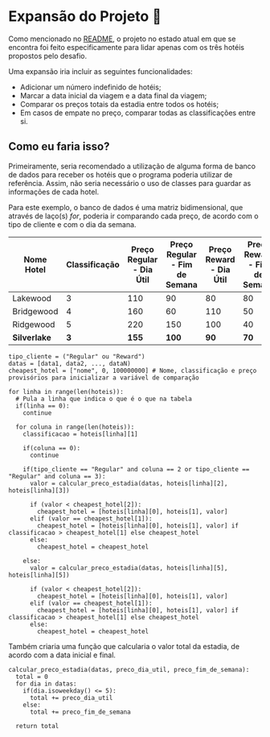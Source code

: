 # Expansão do Projeto 📂

Como mencionado no [README](README.md), o projeto no estado atual em que se encontra foi feito especificamente
para lidar apenas com os três hotéis propostos pelo desafio.

Uma expansão iria incluir as seguintes funcionalidades:

- Adicionar um número indefinido de hotéis;
- Marcar a data inicial da viagem e a data final da viagem;
- Comparar os preços totais da estadia entre todos os hotéis;
- Em casos de empate no preço, comparar todas as classificações entre si.

## Como eu faria isso?

Primeiramente, seria recomendado a utilização de alguma forma de banco de dados para receber
os hotéis que o programa poderia utilizar de referência. Assim, não seria necessário o uso de classes para
guardar as informações de cada hotel.

Para este exemplo, o banco de dados é uma matriz bidimensional, que através de laço(s) *for*, poderia ir
comparando cada preço, de acordo com o tipo de cliente e com o dia da semana.

| Nome Hotel   | Classificação | Preço Regular - Dia Útil | Preço Regular - Fim de Semana | Preço Reward - Dia Útil | Preço Reward - Fim de Semana |
|--------------|---------------|--------------------------|-------------------------------|-------------------------|------------------------------|
| Lakewood     |       3       |         110              |              90               |             80          |               80             |
| Bridgewood   |       4       |         160              |              60               |            110          |               50             |
| Ridgewood    |       5       |         220              |             150               |            100          |               40             |
|**Silverlake**|     **3**     |       **155**            |           **100**             |           **90**        |             **70**           |

```
tipo_cliente = ("Regular" ou "Reward")
datas = [data1, data2, ..., dataN)
cheapest_hotel = ["nome", 0, 100000000] # Nome, classificação e preço provisórios para inicializar a variável de comparação

for linha in range(len(hoteis)):
  # Pula a linha que indica o que é o que na tabela
  if(linha == 0):
    continue
  
  for coluna in range(len(hoteis)):
    classificacao = hoteis[linha][1]
    
    if(coluna == 0):
      continue
      
    if(tipo_cliente == "Regular" and coluna == 2 or tipo_cliente == "Regular" and coluna == 3):
      valor = calcular_preco_estadia(datas, hoteis[linha][2], hoteis[linha][3])
      
      if (valor < cheapest_hotel[2]):
        cheapest_hotel = [hoteis[linha][0], hoteis[1], valor]
      elif (valor == cheapest_hotel[1]):
        cheapest_hotel = [hoteis[linha][0], hoteis[1], valor] if classificacao > cheapest_hotel[1] else cheapest_hotel
      else:
        cheapest_hotel = cheapest_hotel
    
    else:
      valor = calcular_preco_estadia(datas, hoteis[linha][5], hoteis[linha][5])
      
      if (valor < cheapest_hotel[2]):
        cheapest_hotel = [hoteis[linha][0], hoteis[1], valor]
      elif (valor == cheapest_hotel[1]):
        cheapest_hotel = [hoteis[linha][0], hoteis[1], valor] if classificacao > cheapest_hotel[1] else cheapest_hotel
      else:
        cheapest_hotel = cheapest_hotel
```

Também criaria uma função que calcularia o valor total da estadia, de acordo com a data inicial e final.

```
calcular_preco_estadia(datas, preco_dia_util, preco_fim_de_semana):
  total = 0
  for dia in datas:
    if(dia.isoweekday() <= 5):
      total += preco_dia_util
    else:
      total += preco_fim_de_semana
  
  return total
```
